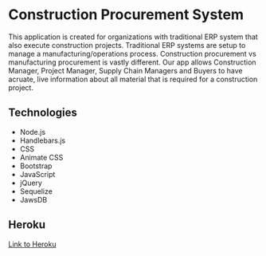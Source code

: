 # Construction Procurement System
This application is created for organizations with traditional ERP system that also execute construction projects. Traditional ERP systems are setup to manage a manufacturing/operations process. Construction procurement vs manufacturing procurement is vastly different. Our app allows Construction Manager, Project Manager, Supply Chain Managers and Buyers to have acruate, live information about all material that is required for a construction project.

## Technologies
* Node.js
* Handlebars.js
* CSS
* Animate CSS
* Bootstrap
* JavaScript
* jQuery
* Sequelize
* JawsDB

## Heroku
[Link to Heroku](https://shrouded-ravine-80240.herokuapp.com/)
